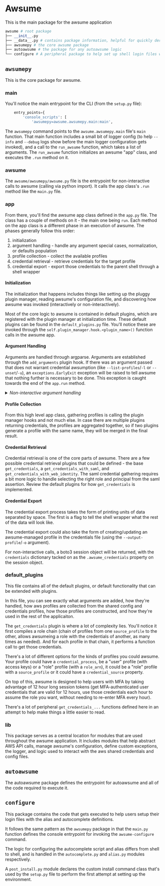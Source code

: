 # Awsume

This is the main package for the awsume application

```python
awsume # root package
├── __init__.py
├── __data__.py # contains package information, helpful for quickly deriving the version, package name, etc
├── awsumepy # the core awsume package
├── autoawsume # the package for any autoawsume logic
└── configure # A peripheral package to help set up shell login files with the alias and autocomplete definitions
```

## `awsumepy`

This is the core package for awsume.

### main

You'll notice the main entrypoint for the CLI (from the `setup.py` file):

```python
    entry_points={
        'console_scripts': [
            'awsumepy=awsume.awsumepy.main:main',
```

The `awsumepy` command points to the `awsume.awsumepy.main` file's `main` function. That main function includes a small bit of logger config (to help `--info` and `--debug` logs show before the main logger configuration gets invoked), and a call to the `run_awsume` function, which takes a list of arguments. The `run_awsume` function initializes an awsume "app" class, and executes the `.run` method on it.

### awsume

The `awsume/awsumepy/awsume.py` file is the entrypoint for non-interactive calls to awsume (calling via python import). It calls the app class's `.run` method like the `main.py` file.

### app

From there, you'll find the awsume app class defined in the `app.py` file. The class has a couple of methods on it - the main one being `run`. Each method on the app class is a different phase in an execution of awsume. The phases generally follow this order:

1. initialization
1. argument handling - handle any argument special cases, normalization, or defaults population
1. profile collection - collect the available profiles
1. credential retrieval - retrieve credentials for the target profile
1. credential export - export those credentials to the parent shell through a shell wrapper

#### Initialization

The initialization that happens includes things like setting up the pluggy plugin manager, reading awsume's configuration file, and discovering how awsume was invoked (interactively or non-interactively).

Most of the core logic to awsume is contained in default plugins, which are registered with the plugin manager at initialization time. These default plugins can be found in the `default_plugins.py` file. You'll notice these are invoked through the `self.plugin_manager.hook.<plugin_name>()` function calls in the awsume app.

#### Argument Handling

Arguments are handled through argparse. Arguments are established through the `add_arguments` plugin hook. If there was an argument passed that does not warrant credential awsumption (like `--list-profiles`/`-l` or `--unset`/`-u`), an `exceptions.EarlyExit` exception will be raised to tell awsume that nothing further is necessary to be done. This exception is caught towards the end of the `app.run` method.

<details>
<summary><i>Non-interactive argument handling</i></summary>

If you're invoking non-interactively through the python `import` (i.e. `from awsume.awsumepy import awsume`) arguments by default are treated as command-line arguments, so you can call it like this:

```python
awsume('myprofile', '--role-duration', '43200')
```

There is also a transformation that happens on incoming arguments to make it a little more pythonic, so any keyword arguments (`role_duration=43200`) are converted into command-line arguments `--role-duration 43200`, any boolean keyword arguments are treated as a flag (`with_saml=True` -> `--with-saml`).

</details>

#### Profile Collection

From this high level app class, gathering profiles is calling the plugin manager hooks and not much else. In case there are multiple plugins returning credentials, the profiles are aggregated together, so if two plugins generate a profile with the same name, they will be merged in the final result.

#### Credential Retrieval

Credential retrieval is one of the core parts of awsume. There are a few possible credential retrieval plugins that could be defined - the base `get_credentials`, a `get_credentials_with_saml`, and `get_credentials_with_web_identity`. The saml credential gathering requires a bit more logic to handle selecting the right role and principal from the saml assertion. Review the default plugins for how `get_credentials` is implemented.

#### Credential Export

The credential export process takes the form of printing units of data separated by space. The first is a flag to tell the shell wrapper what the rest of the data will look like.

The credential export could also take the form of creating/updating an awsume-managed profile in the credentials file (using the `--output-profile`/`-o` argument).

For non-interactive calls, a boto3 session object will be returned, with the `credentials` dictionary tacked on as the `.awsume_credentials` property on the session object.

### default_plugins

This file contains all of the default plugins, or default functionality that can be extended with plugins.

In this file, you can see exactly what arguments are added, how they're handled, how aws profiles are collected from the shared config and credentials profiles, how those profiles are constructed, and how they're used in the rest of the applicaiton.

The `get_credentials` plugin is where a lot of complexity lies. You'll notice it first compiles a role chain (chain of profiles from one `source_profile` to the other, allows awsumeing a role with the credentials of another, as many times as needed). And for each profile in that chain, it performs a function call to get those credentials.

There's a lot of different options for the kinds of profiles you could awsume. Your profile could have a `credential_process`, be a "user" profile (with access keys) or a "role" profile (with a `role_arn`), it could be a "role" profile with a `source_profile` or it could have a `credential_source` property.

On top of this, awsume is designed to help users with MFA by taking advantage of 12 hour long session tokens (get MFA-authenticated user credentials that are valid for 12 hours, use those credentials each hour to assume the role you want, without needing to re-enter MFA every hour).

There's a lot of peripheral `get_credentials_...` functions defined here in an attempt to help make things a little easier to read.

### lib

This package serves as a central location for modules that are used throughout the awsume application. It includes modules that help abstract AWS API calls, manage awsume's configuration, define custom exceptions, the logger, and logic used to interact with the aws shared credentials and config files.

## `autoawsume`

The autoawsume package defines the entrypoint for autoawsume and all of the code required to execute it.

## `configure`

This package contains the code that gets executed to help users setup their login files with the alias and autocomplete definitions.

It follows the same pattern as the `awsumepy` package in that the `main.py` function defines the console entrypoint for invoking the `awsume-configure` command.

The logic for configuring the autocomplete script and alias differs from shell to shell, and is handled in the `autocomplete.py` and `alias.py` modules respectively.

A `post_install.py` module declares the custom install command class that's used by the `setup.py` file to perform the first attempt at setting up the environment.
